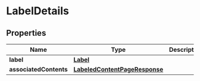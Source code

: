 # LabelDetails

## Properties
Name | Type | Description | Notes
------------ | ------------- | ------------- | -------------
**label** | [**Label**](Label.md) |  | 
**associatedContents** | [**LabeledContentPageResponse**](LabeledContentPageResponse.md) |  |  [optional]
